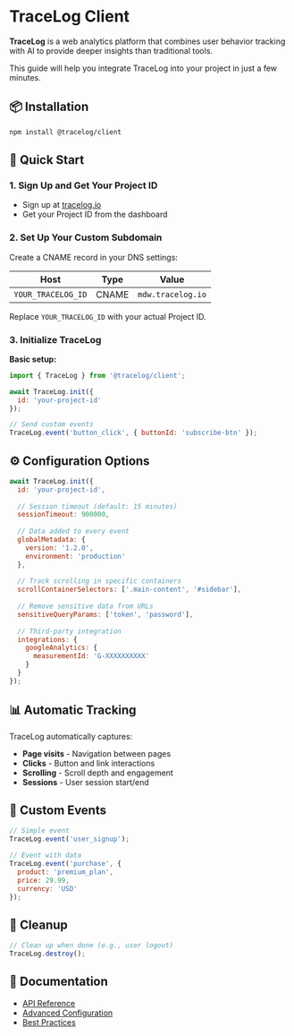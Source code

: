 # TraceLog Client

**TraceLog** is a web analytics platform that combines user behavior tracking with AI to provide deeper insights than traditional tools.

This guide will help you integrate TraceLog into your project in just a few minutes.

## 📦 Installation

```bash
npm install @tracelog/client
```

## 🚀 Quick Start

### 1. Sign Up and Get Your Project ID
- Sign up at [tracelog.io](https://tracelog.io)
- Get your Project ID from the dashboard

### 2. Set Up Your Custom Subdomain
Create a CNAME record in your DNS settings:

| Host               | Type  | Value             |
| ------------------ | ----- | ----------------- |
| `YOUR_TRACELOG_ID` | CNAME | `mdw.tracelog.io` |

Replace `YOUR_TRACELOG_ID` with your actual Project ID.

### 3. Initialize TraceLog

**Basic setup:**
```javascript
import { TraceLog } from '@tracelog/client';

await TraceLog.init({
  id: 'your-project-id'
});

// Send custom events
TraceLog.event('button_click', { buttonId: 'subscribe-btn' });
```

## ⚙️ Configuration Options

```javascript
await TraceLog.init({
  id: 'your-project-id',
  
  // Session timeout (default: 15 minutes)
  sessionTimeout: 900000,
  
  // Data added to every event
  globalMetadata: {
    version: '1.2.0',
    environment: 'production'
  },
  
  // Track scrolling in specific containers
  scrollContainerSelectors: ['.main-content', '#sidebar'],
  
  // Remove sensitive data from URLs
  sensitiveQueryParams: ['token', 'password'],
  
  // Third-party integration
  integrations: {
    googleAnalytics: {
      measurementId: 'G-XXXXXXXXXX'
    }
  }
});
```

## 📊 Automatic Tracking

TraceLog automatically captures:
- **Page visits** - Navigation between pages
- **Clicks** - Button and link interactions  
- **Scrolling** - Scroll depth and engagement
- **Sessions** - User session start/end

## 🎯 Custom Events

```javascript
// Simple event
TraceLog.event('user_signup');

// Event with data
TraceLog.event('purchase', {
  product: 'premium_plan',
  price: 29.99,
  currency: 'USD'
});
```

## 🧹 Cleanup

```javascript
// Clean up when done (e.g., user logout)
TraceLog.destroy();
```

## 📖 Documentation

* [API Reference](https://www.tracelog.io/docs/api)
* [Advanced Configuration](https://www.tracelog.io/docs/advanced-configuration)  
* [Best Practices](https://www.tracelog.io/docs/best-practices)